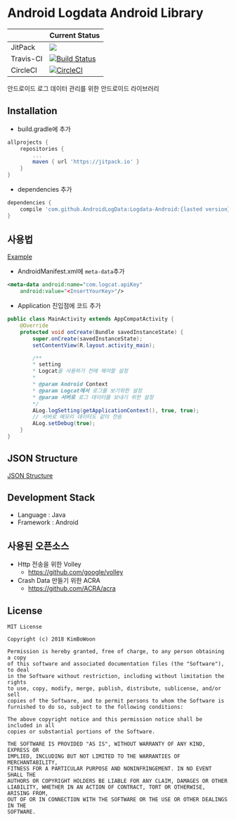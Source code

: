 # Android Logdata Android Library
|  | Current Status |
|--------|--------|
| JitPack | [![](https://jitpack.io/v/AndroidLogData/Logdata-Android.svg)](https://jitpack.io/#AndroidLogData/Logdata-Android) |
| Travis-CI | [![Build Status](https://travis-ci.org/AndroidLogData/Logdata-Android.svg?branch=develop)](https://travis-ci.org/AndroidLogData/Logdata-Android) |
| CircleCI | [![CircleCI](https://circleci.com/gh/AndroidLogData/Logdata-Android.svg?style=svg)](https://circleci.com/gh/AndroidLogData/Logdata-Android) |

안드로이드 로그 데이터 관리를 위한 안드로이드 라이브러리

## Installation
* build.gradle에 추가
```gradle
allprojects {
    repositories {
        ...
        maven { url 'https://jitpack.io' }
    }
}
```

* dependencies 추가
```gradle
dependencies {
    compile 'com.github.AndroidLogData:Logdata-Android:{lasted version}'
}
```

## 사용법
[Example](https://github.com/AndroidLogData/Logdata-Android/tree/develop/example)
* AndroidManifest.xml에 ```meta-data```추가
```xml
<meta-data android:name="com.logcat.apiKey"
	android:value="<InsertYourKey>"/>
```
* Application 진입점에 코드 추가
```java
public class MainActivity extends AppCompatActivity {
    @Override
    protected void onCreate(Bundle savedInstanceState) {
        super.onCreate(savedInstanceState);
        setContentView(R.layout.activity_main);

        /**
        * setting
        * Logcat을 사용하기 전에 해야할 설정
        *
        * @param Android Context
        * @param Logcat에서 로그를 보기위한 설정
        * @param 서버로 로그 데이터를 보내기 위한 설정
        */
        ALog.logSetting(getApplicationContext(), true, true);
        // 서버로 메모리 데이터도 같이 전송
        ALog.setDebug(true);
    }
}
```

## JSON Structure
[JSON Structure](https://github.com/AndroidLogData/Logdata-Server-Spring/wiki/JSON-Data)

## Development Stack
* Language : Java
* Framework : Android

## 사용된 오픈소스
* Http 전송을 위한 Volley
	* https://github.com/google/volley
* Crash Data 만들기 위한 ACRA
	* https://github.com/ACRA/acra

## License
```
MIT License

Copyright (c) 2018 KimBoWoon

Permission is hereby granted, free of charge, to any person obtaining a copy
of this software and associated documentation files (the "Software"), to deal
in the Software without restriction, including without limitation the rights
to use, copy, modify, merge, publish, distribute, sublicense, and/or sell
copies of the Software, and to permit persons to whom the Software is
furnished to do so, subject to the following conditions:

The above copyright notice and this permission notice shall be included in all
copies or substantial portions of the Software.

THE SOFTWARE IS PROVIDED "AS IS", WITHOUT WARRANTY OF ANY KIND, EXPRESS OR
IMPLIED, INCLUDING BUT NOT LIMITED TO THE WARRANTIES OF MERCHANTABILITY,
FITNESS FOR A PARTICULAR PURPOSE AND NONINFRINGEMENT. IN NO EVENT SHALL THE
AUTHORS OR COPYRIGHT HOLDERS BE LIABLE FOR ANY CLAIM, DAMAGES OR OTHER
LIABILITY, WHETHER IN AN ACTION OF CONTRACT, TORT OR OTHERWISE, ARISING FROM,
OUT OF OR IN CONNECTION WITH THE SOFTWARE OR THE USE OR OTHER DEALINGS IN THE
SOFTWARE.
```

